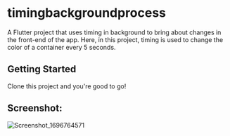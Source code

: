 # timingbackgroundprocess

A Flutter project that uses timing in background to bring about changes in the front-end of the app. Here, in this project, timing is used to change the color of a container every 5 seconds.

## Getting Started

Clone this project and you're good to go!

## Screenshot: 

![Screenshot_1696764571](https://github.com/JeevsDev/timingbackgroundprocess/assets/96291802/6c7e80be-fbb8-4d7e-8445-baa5d816c2ad)

